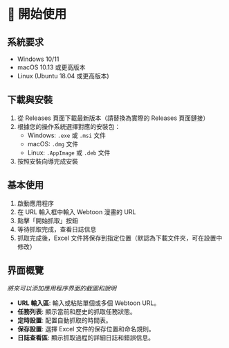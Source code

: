 # 🚀 開始使用

## 系統要求

- Windows 10/11
- macOS 10.13 或更高版本
- Linux (Ubuntu 18.04 或更高版本)

## 下載與安裝

1. 從 Releases 頁面下載最新版本（請替換為實際的 Releases 頁面鏈接）
2. 根據您的操作系統選擇對應的安裝包：
   - Windows: `.exe` 或 `.msi` 文件
   - macOS: `.dmg` 文件
   - Linux: `.AppImage` 或 `.deb` 文件
3. 按照安裝向導完成安裝

## 基本使用

1. 啟動應用程序
2. 在 URL 輸入框中輸入 Webtoon 漫畫的 URL
3. 點擊「開始抓取」按鈕
4. 等待抓取完成，查看日誌信息
5. 抓取完成後，Excel 文件將保存到指定位置（默認為下載文件夾，可在設置中修改）

## 界面概覽

*將來可以添加應用程序界面的截圖和說明*

- **URL 輸入區**: 輸入或粘貼單個或多個 Webtoon URL。
- **任務列表**: 顯示當前和歷史的抓取任務狀態。
- **定時設置**: 配置自動抓取的時間表。
- **保存設置**: 選擇 Excel 文件的保存位置和命名規則。
- **日誌查看區**: 顯示抓取過程的詳細日誌和錯誤信息。 